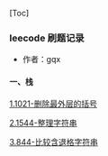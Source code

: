 [Toc]

### leecode  刷题记录 

* 作者：gqx

#### 一、栈

[1.1021-删除最外层的括号](https://github.com/1741493004/leecode/blob/main/数据结构/栈/1021删除最外层的括号.md)

[2.1544-整理字符串](https://github.com/1741493004/leecode/blob/main/数据结构/栈/1544整理字符串.md)

[3.844-比较含退格字符串](https://github.com/1741493004/leecode/blob/main/数据结构/栈/844比较含退格的字符串.md)

